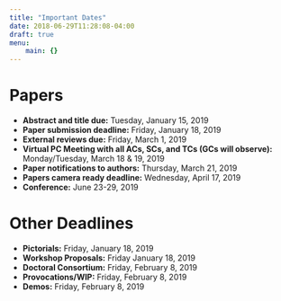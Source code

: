 ```yaml
---
title: "Important Dates"
date: 2018-06-29T11:28:08-04:00
draft: true
menu:
    main: {}
---
```


# Papers

- **Abstract and title due:** Tuesday, January 15, 2019
- **Paper submission deadline:** Friday, January 18, 2019
- **External reviews due:** Friday, March 1, 2019
- **Virtual PC Meeting with all ACs, SCs, and TCs (GCs will observe):** Monday/Tuesday, March 18 & 19, 2019
- **Paper notifications to authors:** Thursday, March 21, 2019
- **Papers camera ready deadline:** Wednesday, April 17, 2019
- **Conference:** June 23-29, 2019

# Other Deadlines
- **Pictorials:** Friday, January 18, 2019
- **Workshop Proposals:** Friday January 18, 2019
- **Doctoral Consortium:** Friday, February 8, 2019
- **Provocations/WIP:** Friday, February 8, 2019
- **Demos:** Friday, February 8, 2019